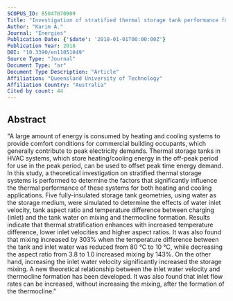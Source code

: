 ```yaml
---
SCOPUS_ID: 85047070909
Title: "Investigation of stratified thermal storage tank performance for heating and cooling applications"
Author: "Karim A."
Journal: "Energies"
Publication Date: {'$date': '2018-01-01T00:00:00Z'}
Publication Year: 2018
DOI: "10.3390/en11051049"
Source Type: "Journal"
Document Type: "ar"
Document Type Description: "Article"
Affiliation: "Queensland University of Technology"
Affiliation Country: "Australia"
Cited by count: 44
---
```


## Abstract
"A large amount of energy is consumed by heating and cooling systems to provide comfort conditions for commercial building occupants, which generally contribute to peak electricity demands. Thermal storage tanks in HVAC systems, which store heating/cooling energy in the off-peak period for use in the peak period, can be used to offset peak time energy demand. In this study, a theoretical investigation on stratified thermal storage systems is performed to determine the factors that significantly influence the thermal performance of these systems for both heating and cooling applications. Five fully-insulated storage tank geometries, using water as the storage medium, were simulated to determine the effects of water inlet velocity, tank aspect ratio and temperature difference between charging (inlet) and the tank water on mixing and thermocline formation. Results indicate that thermal stratification enhances with increased temperature difference, lower inlet velocities and higher aspect ratios. It was also found that mixing increased by 303% when the temperature difference between the tank and inlet water was reduced from 80 °C to 10 °C, while decreasing the aspect ratio from 3.8 to 1.0 increased mixing by 143%. On the other hand, increasing the inlet water velocity significantly increased the storage mixing. A new theoretical relationship between the inlet water velocity and thermocline formation has been developed. It was also found that inlet flow rates can be increased, without increasing the mixing, after the formation of the thermocline."
